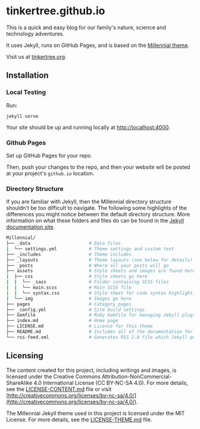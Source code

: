 # tinkertree.github.io

This is a quick and easy blog for our family's nature, science and technology adventures.

It uses Jekyll, runs on GitHub Pages, and is based on the [Millennial theme](https://github.com/LeNPaul/Millennial).

Visit us at [tinkertree.org](https://www.tinkertree.org).


## Installation

### Local Testing

Run:
```
jekyll serve
```

Your site should be up and running locally at [http://localhost:4000](http://localhost:4000).

### Github Pages

Set up GitHub Pages for your repo.

Then, push your changes to the repo, and then your website will be posted at your project's `github.io` location.

### Directory Structure

If you are familiar with Jekyll, then the Millennial directory structure shouldn't be too difficult to navigate. The following some highlights of the differences you might notice between the default directory structure. More information on what these folders and files do can be found in the [Jekyll documentation site](https://jekyllrb.com/docs/structure/).

```bash
Millennial/
├── _data                      # Data files
|  └── settings.yml            # Theme settings and custom text
├── _includes                  # Theme includes
├── _layouts                   # Theme layouts (see below for details)
├── _posts                     # Where all your posts will go
├── assets                     # Style sheets and images are found here
|  ├── css                     # Style sheets go here
|  |  └── _sass                # Folder containing SCSS files
|  |  └── main.scss            # Main SCSS file
|  |  └── syntax.css           # Style sheet for code syntax highlighting
|  └── img                     # Images go here
├── pages                      # Category pages
├── _config.yml                # Site build settings
├── Gemfile                    # Ruby Gemfile for managing Jekyll plugins
├── index.md                   # Home page
├── LICENSE.md                 # License for this theme
├── README.md                  # Includes all of the documentation for this theme
└── rss-feed.xml               # Generates RSS 2.0 file which Jekyll points to
```


## Licensing

The content created for this project, including writings and images, is licensed under the Creative Commons Attribution-NonCommercial-ShareAlike 4.0 International License (CC BY-NC-SA 4.0). For more details, see the [LICENSE-CONTENT.md](./LICENSE-CONTENT.md) file or visit [http://creativecommons.org/licenses/by-nc-sa/4.0/](http://creativecommons.org/licenses/by-nc-sa/4.0/).

The Millennial Jekyll theme used in this project is licensed under the MIT License. For more details, see the [LICENSE-THEME.md](./LICENSE-THEME.md) file.
